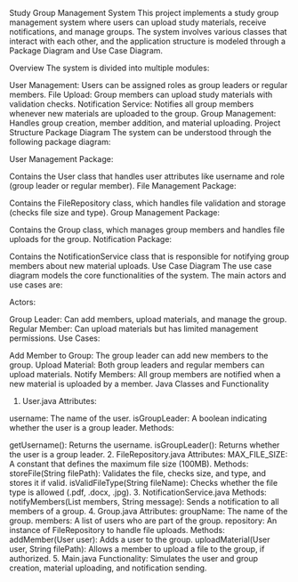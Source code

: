 Study Group Management System
This project implements a study group management system where users can upload study materials, receive notifications, and manage groups. The system involves various classes that interact with each other, and the application structure is modeled through a Package Diagram and Use Case Diagram.

Overview
The system is divided into multiple modules:

User Management: Users can be assigned roles as group leaders or regular members.
File Upload: Group members can upload study materials with validation checks.
Notification Service: Notifies all group members whenever new materials are uploaded to the group.
Group Management: Handles group creation, member addition, and material uploading.
Project Structure
Package Diagram
The system can be understood through the following package diagram:

User Management Package:

Contains the User class that handles user attributes like username and role (group leader or regular member).
File Management Package:

Contains the FileRepository class, which handles file validation and storage (checks file size and type).
Group Management Package:

Contains the Group class, which manages group members and handles file uploads for the group.
Notification Package:

Contains the NotificationService class that is responsible for notifying group members about new material uploads.
Use Case Diagram
The use case diagram models the core functionalities of the system. The main actors and use cases are:

Actors:

Group Leader: Can add members, upload materials, and manage the group.
Regular Member: Can upload materials but has limited management permissions.
Use Cases:

Add Member to Group: The group leader can add new members to the group.
Upload Material: Both group leaders and regular members can upload materials.
Notify Members: All group members are notified when a new material is uploaded by a member.
Java Classes and Functionality
1. User.java
Attributes:

username: The name of the user.
isGroupLeader: A boolean indicating whether the user is a group leader.
Methods:

getUsername(): Returns the username.
isGroupLeader(): Returns whether the user is a group leader.
2. FileRepository.java
Attributes:
MAX_FILE_SIZE: A constant that defines the maximum file size (100MB).
Methods:
storeFile(String filePath): Validates the file, checks size, and type, and stores it if valid.
isValidFileType(String fileName): Checks whether the file type is allowed (.pdf, .docx, .jpg).
3. NotificationService.java
Methods:
notifyMembers(List<User> members, String message): Sends a notification to all members of a group.
4. Group.java
Attributes:
groupName: The name of the group.
members: A list of users who are part of the group.
repository: An instance of FileRepository to handle file uploads.
Methods:
addMember(User user): Adds a user to the group.
uploadMaterial(User user, String filePath): Allows a member to upload a file to the group, if authorized.
5. Main.java
Functionality:
Simulates the user and group creation, material uploading, and notification sending.
